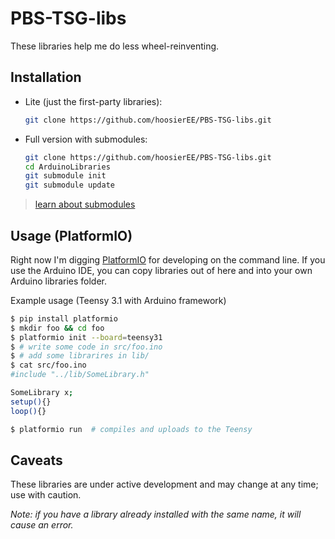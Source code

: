PBS-TSG-libs
============
These libraries help me do less wheel-reinventing.

Installation
------------
* Lite (just the first-party libraries):

  ```sh
  git clone https://github.com/hoosierEE/PBS-TSG-libs.git
  ```

* Full version with submodules:

  ```sh
  git clone https://github.com/hoosierEE/PBS-TSG-libs.git
  cd ArduinoLibraries
  git submodule init
  git submodule update
  ```

> [learn about submodules](http://www.git-scm.com/book/en/Git-Tools-Submodules)

Usage (PlatformIO)
------------------
Right now I'm digging [PlatformIO](http://platformio.org/) for developing on the command line.  If you use the Arduino IDE, you can copy libraries out of here and into your own Arduino libraries folder.

Example usage (Teensy 3.1 with Arduino framework)

```sh
$ pip install platformio
$ mkdir foo && cd foo
$ platformio init --board=teensy31
$ # write some code in src/foo.ino
$ # add some librarires in lib/
$ cat src/foo.ino
#include "../lib/SomeLibrary.h"

SomeLibrary x;
setup(){}
loop(){}

$ platformio run  # compiles and uploads to the Teensy
```

Caveats
-------
These libraries are under active development and may change at any time; use with caution.

*Note: if you have a library already installed with the same name, it will cause an error.*

